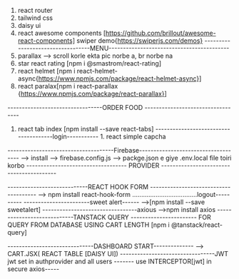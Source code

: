 1. react router
2. tailwind css
3. daisy ui
4. react awesome components [https://github.com/brillout/awesome-react-components]
swiper demo{https://swiperjs.com/demos}
----------------------------------MENU------------------------------------------
5. parallax --> scroll korle ekta pic norbe a,
br norbe na
6. star react rating [npm i @smastrom/react-rating]
7. react helmet [npm i react-helmet-async{https://www.npmjs.com/package/react-helmet-async}]
8. react paralax[npm i react-parallax {https://www.npmjs.com/package/react-parallax}]


---------------------------------ORDER FOOD ----------------------------------
1. react tab index [npm install --save react-tabs]
            --------------------------------------login-----------
            1. react simple capcha

-------------------------------------Firebase------------------------------------
--> install
--> firebase.config.js
--> packge.json e giye .env.local file toiri korbo
----------------------------------- PROVIDER -----------------------------------------


----------------------------REACT HOOK FORM --------------------------------------
--> npm install react-hook-form
....................................logout----------
-----------------------sweet alert------
-->[npm install --save sweetalert]
---------------------------------axious
-->npm install axios
----------------------------TANSTACK QUERY -----------------------
FOR QUERY FROM DATABASE USING CART LENGTH
[npm i @tanstack/react-query]

------------------------------DASHBOARD START--------------
--> CART.JSX( REACT TABLE [DAISY UI])
---------------------------------JWT
jwt set in authprovider and all users -------
use INTERCEPTOR[jwt] in secure axios-----







